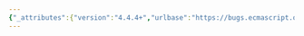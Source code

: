 ```yaml
---
{"_attributes":{"version":"4.4.4+","urlbase":"https://bugs.ecmascript.org/","maintainer":"dherman@mozilla.com"},"bug":{"bug_id":2088,"creation_ts":"2013-10-30 00:33:00 -0700","short_desc":"5.1.5 Grammar Notation: Typo \"productions\" -> \"production's\"","delta_ts":"2013-11-08 13:09:08 -0800","product":"Draft for 6th Edition","component":"editorial issue","version":"Rev 20: October 28, 2013 Draft","rep_platform":"All","op_sys":"All","bug_status":"RESOLVED","resolution":"FIXED","priority":"Normal","bug_severity":"normal","everconfirmed":true,"reporter":{"uid":"andrebargull","name":"André Bargull"},"assigned_to":{"uid":"allen","name":"Allen Wirfs-Brock"},"long_desc":[{"commentid":6198,"comment_count":0,"who":{"uid":"andrebargull","name":"André Bargull"},"bug_when":"2013-10-30 00:33:56 -0700","thetext":"5.1.5 Grammar Notation, description for \"?\" parametrised productions:\n\n> [...] parameter name on the reference to the current productions symbol.\n\nChange \"productions\" to \"production's\""},{"commentid":6323,"comment_count":1,"who":{"uid":"allen","name":"Allen Wirfs-Brock"},"bug_when":"2013-11-01 11:15:17 -0700","thetext":"fixed in rev21 editor's draft"},{"commentid":6551,"comment_count":2,"who":{"uid":"allen","name":"Allen Wirfs-Brock"},"bug_when":"2013-11-08 13:09:08 -0800","thetext":"fixed in rev21 draft"}]}}
---
```

